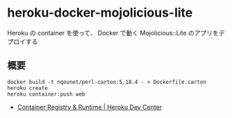 # heroku-docker-mojolicious-lite

Heroku の container を使って、 Docker で動く Mojolicious::Lite のアプリをデプロイする

## 概要
```
docker build -t nqounet/perl-carton:5.18.4 - < Dockerfile.carton
heroku create
heroku container:push web
```

- [Container Registry & Runtime | Heroku Dev Center](https://devcenter.heroku.com/articles/container-registry-and-runtime)

